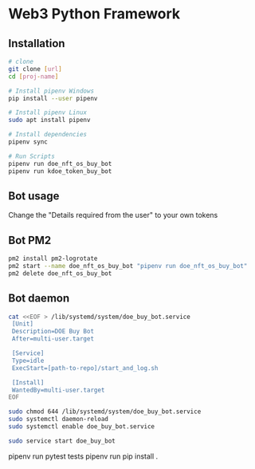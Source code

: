 # Web3 Python Framework

## Installation
```bash
# clone
git clone [url]
cd [proj-name]

# Install pipenv Windows
pip install --user pipenv

# Install pipenv Linux
sudo apt install pipenv

# Install dependencies
pipenv sync

# Run Scripts
pipenv run doe_nft_os_buy_bot
pipenv run kdoe_token_buy_bot
```

## Bot usage
Change the "Details required from the user" to your own tokens

## Bot PM2
```bash
pm2 install pm2-logrotate
pm2 start --name doe_nft_os_buy_bot "pipenv run doe_nft_os_buy_bot"
pm2 delete doe_nft_os_buy_bot
```

## Bot daemon
```bash
cat <<EOF > /lib/systemd/system/doe_buy_bot.service
 [Unit]
 Description=DOE Buy Bot
 After=multi-user.target

 [Service]
 Type=idle
 ExecStart=[path-to-repo]/start_and_log.sh

 [Install]
 WantedBy=multi-user.target
EOF

sudo chmod 644 /lib/systemd/system/doe_buy_bot.service
sudo systemctl daemon-reload
sudo systemctl enable doe_buy_bot.service

sudo service start doe_buy_bot
```

pipenv run pytest tests
pipenv run pip install .
